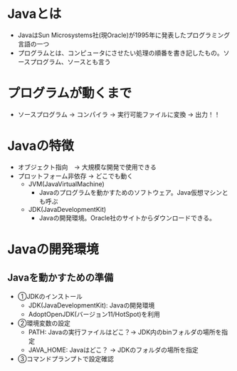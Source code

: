 # Javaとは
- JavaはSun Microsystems社(現Oracle)が1995年に発表したプログラミング言語の一つ
- プログラムとは、コンピュータにさせたい処理の順番を書き記したもの。ソースプログラム、ソースとも言う

# プログラムが動くまで
- ソースプログラム → コンパイラ → 実行可能ファイルに変換 → 出力！！

# Javaの特徴
- オブジェクト指向　→ 大規模な開発で使用できる
- プロットフォーム非依存 → どこでも動く
    - JVM(JavaVirtualMachine)
        - Javaのプログラムを動かすためのソフトウェア。Java仮想マシンとも呼ぶ
    - JDK(JavaDevelopmentKit)
        - Javaの開発環境。Oracle社のサイトからダウンロードできる。


# Javaの開発環境
## Javaを動かすための準備
- ①JDKのインストール
    - JDK(JavaDevelopmentKit): Javaの開発環境
    - AdoptOpenJDK(バージョン11/HotSpot)を利用
- ②環境変数の設定
    - PATH: Javaの実行ファイルはどこ？→ JDK内のbinフォルダの場所を指定
    - JAVA_HOME: Javaはどこ？ → JDKのフォルダの場所を指定
- ③コマンドプランプトで設定確認